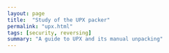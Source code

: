 ```yaml
---
layout: page
title:  "Study of the UPX packer"
permalink: "upx.html"
tags: [security, reversing]
summary: "A guide to UPX and its manual unpacking"
---
```

